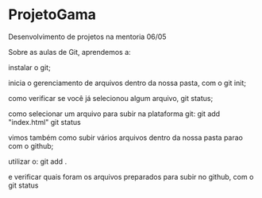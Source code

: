 # ProjetoGama
Desenvolvimento de projetos na mentoria 06/05

Sobre as aulas de Git, aprendemos a:

instalar o git;

inicia o gerenciamento de arquivos dentro da nossa pasta, com o git init;

como verificar se você já selecionou algum arquivo, git status;

como selecionar um arquivo para subir na plataforma git:
git add "index.html"
git status

vimos também como subir vários arquivos dentro da nossa pasta parao com o github;

utilizar o:
git add .

e verificar quais foram os arquivos preparados para subir no github, com o git status
